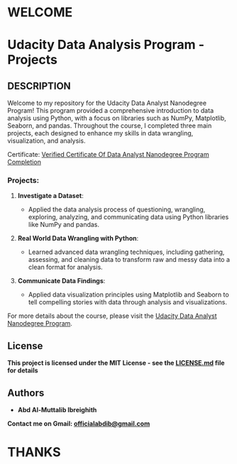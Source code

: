 # WELCOME

# Udacity Data Analysis Program - Projects

## DESCRIPTION

Welcome to my repository for the Udacity Data Analyst Nanodegree Program! This program provided a comprehensive introduction to data analysis using Python, with a focus on libraries such as NumPy, Matplotlib, Seaborn, and pandas. Throughout the course, I completed three main projects, each designed to enhance my skills in data wrangling, visualization, and analysis.

Certificate: [Verified Certificate Of Data Analyst Nanodegree Program Completion](https://www.udacity.com/certificate/e/39a7f524-0cbc-11ef-b85c-1f6fa20ba95c)

### Projects:

1. **Investigate a Dataset**:

   - Applied the data analysis process of questioning, wrangling, exploring, analyzing, and communicating data using Python libraries like NumPy and pandas.
2. **Real World Data Wrangling with Python**:

   - Learned advanced data wrangling techniques, including gathering, assessing, and cleaning data to transform raw and messy data into a clean format for analysis.
3. **Communicate Data Findings**:

   - Applied data visualization principles using Matplotlib and Seaborn to tell compelling stories with data through analysis and visualizations.

For more details about the course, please visit the [Udacity Data Analyst Nanodegree Program](https://www.udacity.com/course/data-analyst-nanodegree--nd002).

## License

**This project is licensed under the MIT License - see the [LICENSE.md](LICENSE) file for details**

## Authors

* **Abd Al-Muttalib Ibreighith**

**Contact me on Gmail: officialabdib@gmail.com**

# THANKS

